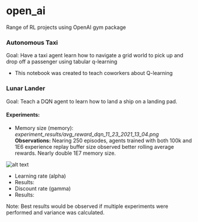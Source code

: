 # open_ai
 Range of RL projects using OpenAI gym package

### Autonomous Taxi 
Goal: Have a taxi agent learn how to navigate a grid world to pick up and drop off a passenger using tabular q-learning
* This notebook was created to teach coworkers about Q-learning

### Lunar Lander 
Goal: Teach a DQN agent to learn how to land a ship on a landing pad. 

#### <b>Experiments:</b>
* Memory size (memory): <i>experiment_results/avg_reward_dqn_11_23_2021_13_04.png</i>
<b>Observations:</b> Nearing 250 episodes, agents trained with both 100k and 1E6 experience replay buffer size observed better rolling average rewards. Nearly double 1E7 memory size. 

![alt text](https://github.com/megforr/open_ai/blob/main/lunar_lander/experiment_results/avg_reward_dqn_11_23_2021_13_04.png)

* Learning rate (alpha)
 * Results:
* Discount rate (gamma) 
 * Results:  

Note: Best results would be observed if multiple experiments were performed and variance was calculated. 
